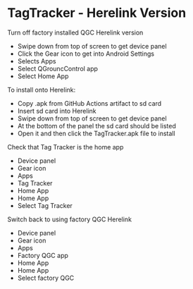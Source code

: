 # TagTracker - Herelink Version

Turn off factory installed QGC Herelink version
* Swipe down from top of screen to get device panel
* Click the Gear icon to get into Android Settings
* Selects Apps
* Select QGrouncControl app
* Select Home App

To install onto Herelink:
* Copy .apk from GitHub Actions artifact to sd card
* Insert sd card into Herelink
* Swipe down from top of screen to get device panel
* At the bottom of the panel the sd card should be listed
* Open it and then click the TagTracker.apk file to install

Check that Tag Tracker is the home app
* Device panel
* Gear icon
* Apps
* Tag Tracker
* Home App
* Home App
* Select Tag Tracker

Switch back to using factory QGC Herelink
* Device panel
* Gear icon
* Apps
* Factory QGC app
* Home App
* Home App
* Select factory QGC